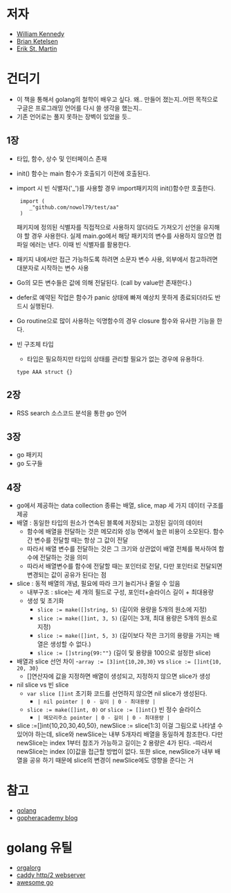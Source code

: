 # 저자
- [William Kennedy](https://www.goinggo.net/)
- [Brian Ketelsen](https://brianketelsen.com/about)
- [Erik St. Martin](https://github.com/erikstmartin)

# 건더기
- 이 책을 통해서 golang의 철학이 배우고 싶다. 왜.. 만들어 졌는지..어떤 목적으로 구글은 프로그래밍 언어를 다시 쓸 생각을 했는지..
- 기존 언어로는 풀지 못하는 장벽이 있었을 듯..

## 1장
- 타입, 함수, 상수 및 인터페이스 존재
- init() 함수는 main 함수가 호출되기 이전에 호출된다.
- import 시 빈 식별자('_')를 사용할 경우 import패키지의 init()함수만 호출한다. 

  ```
   import (
      _"github.com/nowol79/test/aa"
   )
  ```
  
  패키지에 정의된 식별자를 직접적으로 사용하지 않더라도 가져오기 선언을 유지해야 할 경우 사용한다. 
  실제 main.go에서 해당 패키지의 변수를 사용하지 않으면 컴파일 에러는 낸다. 이때 빈 식별자를 활용한다. 
- 패키지 내에서만 접근 가능하도록 하려면 소문자 변수 사용, 외부에서 참고하려면 대분자로 시작하는 변수 사용
- Go의 모든 변수들은 값에 의해 전달된다. (call by value만 존재한다.)
- defer로 예약된 작업은 함수가 panic 상태에 빠져 예상치 못하게 종료되더라도 반드시 실행된다.
- Go routine으로 많이 사용하는 익명함수의 경우 closure 함수와 유사한 기능을 한다. 
- 빈 구조체 타입
   - 타입은 필요하지만 타입의 상태를 관리할 필요가 없는 경우에 유용하다.
   ```
   type AAA struct {}
   ```
## 2장
- RSS search 소스코드 분석을 통한 go 언어 

## 3장
- go 패키지
- go 도구들

## 4장
- go에서 제공하는 data collection 종류는 배열, slice, map 세 가지 데이터 구조를 제공
- 배열 : 동일한 타입의 원소가 연속된 블록에 저장되는 고정된 길이의 데이터
   - 함수에 배열을 전달하는 것은 메모리와 성능 면에서 높은 비용이 소모된다. 함수간 변수를 전달할 때는 항상 그 값이 전달
   - 따라서 배열 변수를 전달하는 것은 그 크기와 상관없이 배열 전체를 복사하여 함수에 전달하는 것을 의미
   - 따라서 배열변수를 함수에 전달할 때는 포인터로 전달, 다만 포인터로 전달되면 변경되는 값이 공유가 된다는 점 
- slice : 동적 배열의 개념, 필요에 따라 크기 늘리거나 줄일 수 있음
   - 내부구조 : slice는 세 개의 필드로 구성, 포인터+슬라이스 길이 + 최대용량
   - 생성 및 초기화
     - ```slice := make([]string, 5)``` (길이와 용량을 5개의 원소에 지정)
     - ```slice := make([]int, 3, 5)``` (길이는 3개, 최대 용량은 5개의 원소로 지정)
     - ```slice := make([]int, 5, 3)``` (길이보다 작은 크기의 용량을 가지는 배열은 생성할 수 없다.)
     - ```slice := []string{99:""}``` (길이 및 용량을 100으로 설정한 slice)
- 배열과 slice 선언 차이
   -```array := [3]int{10,20,30}``` vs ```slice := []int{10, 20, 30}```
   - []연산자에 값을 지정하면 배열이 생성되고, 지정하지 않으면 slice가 생성
- nil slice vs 빈 slice
   - ```var slice []int``` 초기화 코드를 선언하지 않으면 nil slice가 생성된다. 
     - ```| nil pointer | 0 - 길이 | 0 - 최대용량 |```
   - ```slice := make([]int, 0)``` or ```slice := []int{}``` 빈 정수 슬라이스
      - ```| 메모리주소 pointer | 0 - 길이 | 0 - 최대용량 |```
 - slice :=[]int{10,20,30,40,50}, newSlice := slice[1:3] 이걸 그림으로 나타낼 수 있어야 하는데, slice와 newSlice는 내부 5개자리 배열을 동일하게 참조한다. 다만 newSlice는 index 1부터 참조가 가능하고 길이는 2 용량은 4가 된다.
 -따라서 newSlice는 index [0]값을 접근할 방법이 없다. 또한 slice, newSlice가 내부 배열을 공유 하기 때문에 slice의 변경이 newSlice에도 영향을 준다는 거

# 참고
- [golang](https://golang.org)
- [gopheracademy blog](https://blog.gopheracademy.com/)

# golang 유틸
- [orgalorg](https://github.com/reconquest/orgalorg)
- [caddy http/2 webserver](https://github.com/mholt/caddy)
- [awesome go](https://github.com/avelino/awesome-go)
